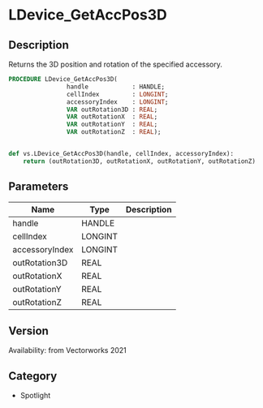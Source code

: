 # LDevice_GetAccPos3D

## Description
Returns the 3D position and rotation of the specified accessory.

```pascal
PROCEDURE LDevice_GetAccPos3D(
				handle            : HANDLE;
				cellIndex         : LONGINT;
				accessoryIndex    : LONGINT;
				VAR outRotation3D : REAL;
				VAR outRotationX  : REAL;
				VAR outRotationY  : REAL;
				VAR outRotationZ  : REAL);
```

```python

def vs.LDevice_GetAccPos3D(handle, cellIndex, accessoryIndex):
    return (outRotation3D, outRotationX, outRotationY, outRotationZ)
```

## Parameters
|Name|Type|Description|
|---|---|---|
|handle|HANDLE||
|cellIndex|LONGINT||
|accessoryIndex|LONGINT||
|outRotation3D|REAL||
|outRotationX|REAL||
|outRotationY|REAL||
|outRotationZ|REAL||

## Version
Availability: from Vectorworks 2021
## Category
* Spotlight

